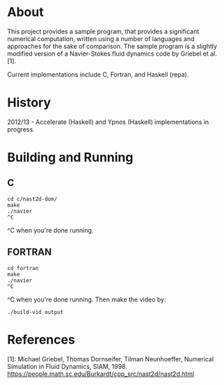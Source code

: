 # About

This project provides a sample program, that provides a significant
numerical computation, written using a number of languages and
approaches for the sake of comparison.  The sample program is a
slightly modified version of a Navier-Stokes fluid dynamics code by
Griebel et al. [1].

Current implementations include C, Fortran, and Haskell (repa). 

# History 
2012/13 - Accelerate (Haskell) and Ypnos (Haskell) implementations in progress.

# Building and Running
## C

```
cd c/nast2d-dom/
make
./navier
^C
```

^C when you're done running.

## FORTRAN
```
cd fortran
make
./navier
^C
```
^C when you're done running. Then make the video by:

```
./build-vid output
```

# References 
[1]: Michael Griebel, Thomas Dornseifer, Tilman Neunhoeffer, Numerical Simulation in Fluid Dynamics, SIAM, 1998. https://people.math.sc.edu/Burkardt/cpp_src/nast2d/nast2d.html

